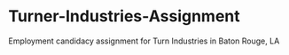 # Turner-Industries-Assignment
Employment candidacy assignment for Turn Industries in Baton Rouge, LA
